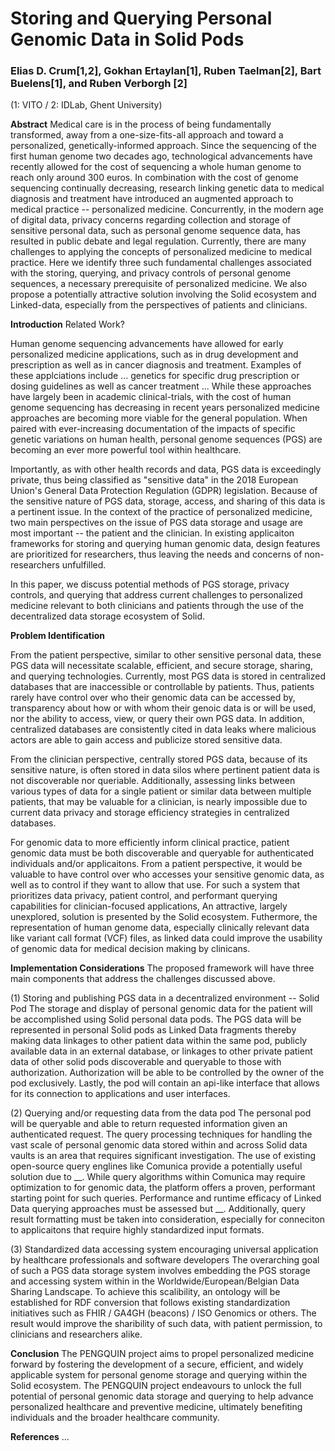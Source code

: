 # Storing and Querying Personal Genomic Data in Solid Pods
### Elias D. Crum[1,2], Gokhan Ertaylan[1], Ruben Taelman[2], Bart Buelens[1], and Ruben Verborgh [2]
(1: VITO / 2: IDLab, Ghent University)

**Abstract**
Medical care is in the process of being fundamentally transformed, away from a one-size-fits-all approach and toward a personalized, genetically-informed approach. Since the sequencing of the first human genome two decades ago, technological advancements have recently allowed for the cost of sequencing a whole human genome to reach only around 300 euros. In combination with the cost of genome sequencing continually decreasing, research linking genetic data to medical diagnosis and treatment have introduced an augmented approach to medical practice -- personalized medicine. Concurrently, in the modern age of digital data, privacy concerns regarding collection and storage of sensitive personal data, such as personal genome sequence data, has resulted in public debate and legal regulation. Currently, there are many challenges to applying the concepts of personalized medicine to medical practice. Here we identify three such fundamental challenges associated with the storing, querying, and privacy controls of personal genome sequences, a necessary prerequisite of personalized medicine. We also propose a potentially attractive solution involving the Solid ecosystem and Linked-data, especially from the perspectives of patients and clinicians.


**Introduction** Related Work?

Human genome sequencing advancements have allowed for early personalized medicine applications, such as in drug development and prescription as well as in cancer diagnosis and treatment. Examples of these applciations include ... genetics for specific drug prescription or dosing guidelines as well as cancer treatment ... While these approaches have largely been in academic clinical-trials, with the cost of human genome sequencing has decreasing in recent years personalized medicine approaches are becoming more viable for the general population. When paired with ever-increasing documentation of the impacts of specific genetic variations on human health, personal genome sequences (PGS) are becoming an ever more powerful tool within healthcare.

Importantly, as with other health records and data, PGS data is exceedingly private, thus being classified as "sensitive data" in the 2018 European Union's General Data Protection Regulation (GDPR) legislation. Because of the sensitive nature of PGS data, storage, access, and sharing of this data is a pertinent issue. In the context of the practice of personalized medicine, two main perspectives on the issue of PGS data storage and usage are most important -- the patient and the clinician. In existing applicaiton frameworks for storing and querying human genomic data, design features are prioritized for researchers, thus leaving the needs and concerns of non-researchers unfulfilled. 

In this paper, we discuss potential methods of PGS storage, privacy controls, and querying that address current challenges to personalized medicine relevant to both clinicians and patients through the use of the decentralized data storage ecosystem of Solid. 


**Problem Identification**

From the patient perspective, similar to other sensitive personal data, these PGS data will necessitate scalable, efficient, and secure storage, sharing, and querying technologies. Currently, most PGS data is stored in centralized databases that are inaccessible or controllable by patients. Thus, patients rarely have control over who their genomic data can be accessed by, transparency about how or with whom their genoic data is or will be used, nor the ability to access, view, or query their own PGS data. In addition, centralized databases are consistently cited in data leaks where malicious actors are able to gain access and publicize stored sensitive data. 

From the clinician perspective, centrally stored PGS data, because of its sensitive nature, is often stored in data silos where pertinent patient data is not discoverable nor queriable. Additionally, assessing links between various types of data for a single patient or similar data between multiple patients, that may be valuable for a clinician, is nearly impossible due to current data privacy and storage efficiency strategies in centralized databases.

For genomic data to more efficiently inform clinical practice, patient genomic data must be both discoverable and queryable for authenticated individuals and/or applicaitons. From a patient perspective, it would be valuable to have control over who accesses your sensitive genomic data, as well as to control if they want to allow that use. For such a system that prioritizes data privacy, patient control, and performant querying capabilities for clinician-focused applications, An attractive, largely unexplored, solution is presented by the Solid ecosystem. Futhermore, the representation of human genome data, especially clinically relevant data like variant call format (VCF) files, as linked data could improve the usability of genomic data for medical decision making by clinicans. 


**Implementation Considerations**
The proposed framework will have three main components that address the challenges discussed above.

(1) Storing and publishing PGS data in a decentralized environment -- Solid Pod
The storage and display of personal genomic data for the patient will be accomplished using Solid personal data pods. The PGS data will be represented in personal Solid pods as Linked Data fragments thereby making data linkages to other patient data within the same pod, publicly available data in an external database, or linkages to other private patient data of other solid pods discoverable and queryable to those with authorization. Authorization will be able to be controlled by the owner of the pod exclusively. Lastly, the pod will contain an api-like interface that allows for its connection to applications and user interfaces. 


(2) Querying and/or requesting data from the data pod
The personal pod will be queryable and able to return requested information given an authenticated request. The query processing techniques for handling the vast scale of personal genomic data stored within and across Solid data vaults is an area that requires significant investigation. The use of existing open-source query englines like Comunica provide a potentially useful solution due to __. While query algorithms within Comunica may require optimization to for genomic data, the platform offers a proven, performant starting point for such queries. Performance and runtime efficacy of Linked Data querying approaches must be assessed but __. Additionally, query result formatting must be taken into consideration, especially for conneciton to applicaitons that require highly standardized input formats.
        

(3) Standardized data accessing system encouraging universal application by healthcare professionals and software developers 
The overarching goal of such a PGS data storage system involves embedding the PGS storage and accessing system within in the Worldwide/European/Belgian Data Sharing Landscape. To achieve this scalibility, an ontology will be established for RDF conversion that follows existing standardization initiatives such as FHIR / GA4GH (beacons) / ISO Genomics or others. The result would improve the sharibility of such data, with patient permission, to clinicians and researchers alike.

**Conclusion**
The PENGQUIN project aims to propel personalized medicine forward by fostering the development of a secure, efficient, and widely applicable system for personal genome storage and querying within the Solid ecosystem. The PENGQUIN project endeavours to unlock the full potential of personal genomic data storage and querying to help advance personalized healthcare and preventive medicine, ultimately benefiting individuals and the broader healthcare community.

**References**
...


